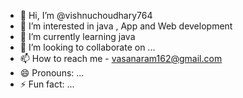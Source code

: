 - 👋 Hi, I’m @vishnuchoudhary764
- 👀 I’m interested in java , App and Web development 
- 🌱 I’m currently learning java
- 💞️ I’m looking to collaborate on ...
- 📫 How to reach me - vasanaram162@gmail.com
- 😄 Pronouns: ...
- ⚡ Fun fact: ...

<!---
vishnuchoudhary764/vishnuchoudhary764 is a ✨ special ✨ repository because its `README.md` (this file) appears on your GitHub profile.
You can click the Preview link to take a look at your changes.
--->
